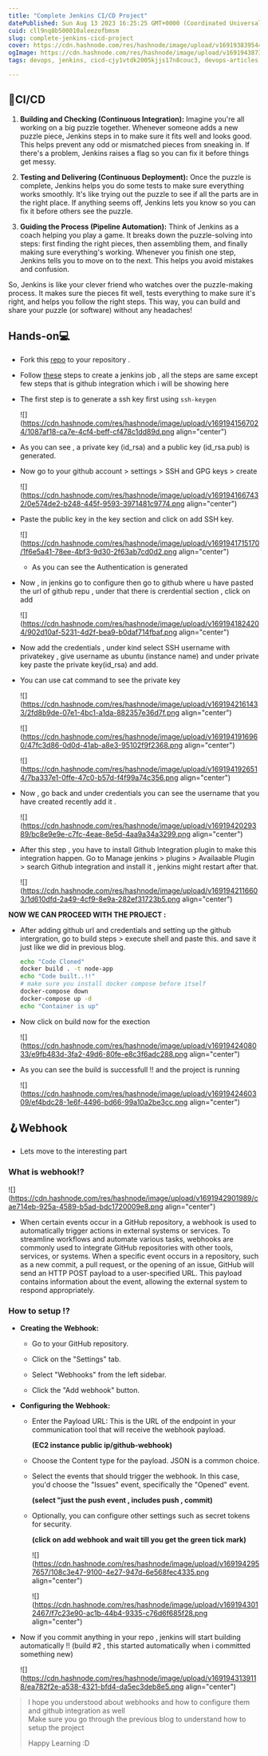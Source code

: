 ```yaml
---
title: "Complete Jenkins CI/CD Project"
datePublished: Sun Aug 13 2023 16:25:25 GMT+0000 (Coordinated Universal Time)
cuid: cll9nq8b500010aleezofbmsm
slug: complete-jenkins-cicd-project
cover: https://cdn.hashnode.com/res/hashnode/image/upload/v1691938395447/04e5b963-092a-4680-825a-2a99ce4fb39f.png
ogImage: https://cdn.hashnode.com/res/hashnode/image/upload/v1691943873323/faff23dc-cb50-4e28-9f55-5819e4523c58.png
tags: devops, jenkins, cicd-cjy1vtdk2005kjjs17n8couc3, devops-articles, 90daysofdevops

---
```


## 🔁CI/CD

1. **Building and Checking (Continuous Integration):** Imagine you're all working on a big puzzle together. Whenever someone adds a new puzzle piece, Jenkins steps in to make sure it fits well and looks good. This helps prevent any odd or mismatched pieces from sneaking in. If there's a problem, Jenkins raises a flag so you can fix it before things get messy.
    
2. **Testing and Delivering (Continuous Deployment):** Once the puzzle is complete, Jenkins helps you do some tests to make sure everything works smoothly. It's like trying out the puzzle to see if all the parts are in the right place. If anything seems off, Jenkins lets you know so you can fix it before others see the puzzle.
    
3. **Guiding the Process (Pipeline Automation):** Think of Jenkins as a coach helping you play a game. It breaks down the puzzle-solving into steps: first finding the right pieces, then assembling them, and finally making sure everything's working. Whenever you finish one step, Jenkins tells you to move on to the next. This helps you avoid mistakes and confusion.
    

So, Jenkins is like your clever friend who watches over the puzzle-making process. It makes sure the pieces fit well, tests everything to make sure it's right, and helps you follow the right steps. This way, you can build and share your puzzle (or software) without any headaches!

## Hands-on💻

* Fork this [repo](https://github.com/srahul0502/node-todo-cicd/blob/master/views/todo.ejs) to your repository .
    
* Follow [these](https://srdev.hashnode.dev/jenkins-freestyle-project) steps to create a jenkins job , all the steps are same except few steps that is github integration which i will be showing here
    
* The first step is to generate a ssh key first using `ssh-keygen`
    
    ![](https://cdn.hashnode.com/res/hashnode/image/upload/v1691941567024/1087af18-ca7e-4cf4-beff-cf478c1dd89d.png align="center")
    
* As you can see , a private key (id\_rsa) and a public key (id\_rsa.pub) is generated.
    
* Now go to your github account &gt; settings &gt; SSH and GPG keys &gt; create
    
    ![](https://cdn.hashnode.com/res/hashnode/image/upload/v1691941667432/0e574de2-b248-445f-9593-3971481c9774.png align="center")
    
* Paste the public key in the key section and click on add SSH key.
    
    ![](https://cdn.hashnode.com/res/hashnode/image/upload/v1691941715170/1f6e5a41-78ee-4bf3-9d30-2f63ab7cd0d2.png align="center")
    
    * As you can see the Authentication is generated
        
* Now , in jenkins go to configure then go to github where u have pasted the url of github repu , under that there is crerdential section , click on add
    
    ![](https://cdn.hashnode.com/res/hashnode/image/upload/v1691941824204/902d10af-5231-4d2f-bea9-b0daf714fbaf.png align="center")
    
* Now add the credentials , under kind select SSH username with privatekey , give username as ubuntu (instance name) and under private key paste the private key(id\_rsa) and add.
    
* You can use cat command to see the private key
    
    ![](https://cdn.hashnode.com/res/hashnode/image/upload/v1691942161433/2fd8b9de-07e1-4bc1-a1da-882357e36d7f.png align="center")
    
    ![](https://cdn.hashnode.com/res/hashnode/image/upload/v1691941916960/47fc3d86-0d0d-41ab-a8e3-95102f9f2368.png align="center")
    
    ![](https://cdn.hashnode.com/res/hashnode/image/upload/v1691941926514/7ba337e1-0ffe-47c0-b57d-f4f99a74c356.png align="center")
    
* Now , go back and under credentials you can see the username that you have created recently add it .
    
    ![](https://cdn.hashnode.com/res/hashnode/image/upload/v1691942029389/bc8e9e9e-c7fc-4eae-8e5d-4aa9a34a3299.png align="center")
    
* After this step , you have to install Github Integration plugin to make this integration happen. Go to Manage jenkins &gt; plugins &gt; Availaable Plugin &gt; search Github integration and install it , jenkins might restart after that.
    
    ![](https://cdn.hashnode.com/res/hashnode/image/upload/v1691942116603/1d610dfd-2a49-4cf9-8e9a-282ef31723b5.png align="center")
    

**NOW WE CAN PROCEED WITH THE PROJECT :**

* After adding github url and credentials and setting up the github intergration, go to build steps &gt; execute shell and paste this. and save it just like we did in previous blog.
    
    ```bash
    echo "Code Cloned"
    docker build . -t node-app
    echo "Code built..!!"
    # make sure you install docker compose before itself
    docker-compose down
    docker-compose up -d
    echo "Container is up"
    ```
    
* Now click on build now for the exection
    
    ![](https://cdn.hashnode.com/res/hashnode/image/upload/v1691942408033/e9fb483d-3fa2-49d6-80fe-e8c3f6adc288.png align="center")
    
* As you can see the build is successfull !! and the project is running
    
    ![](https://cdn.hashnode.com/res/hashnode/image/upload/v1691942460309/ef4bdc28-1e6f-4496-bd66-99a10a2be3cc.png align="center")
    

## 🪝Webhook

* Lets move to the interesting part
    

### What is webhook⁉️

![](https://cdn.hashnode.com/res/hashnode/image/upload/v1691942901989/cae714eb-925a-4589-b5ad-bdc1720009e8.png align="center")

* When certain events occur in a GitHub repository, a webhook is used to automatically trigger actions in external systems or services. To streamline workflows and automate various tasks, webhooks are commonly used to integrate GitHub repositories with other tools, services, or systems. When a specific event occurs in a repository, such as a new commit, a pull request, or the opening of an issue, GitHub will send an HTTP POST payload to a user-specified URL. This payload contains information about the event, allowing the external system to respond appropriately.
    

### How to setup ⁉️

* **Creating the Webhook:**
    
    * Go to your GitHub repository.
        
    * Click on the "Settings" tab.
        
    * Select "Webhooks" from the left sidebar.
        
    * Click the "Add webhook" button.
        
* **Configuring the Webhook:**
    
    * Enter the Payload URL: This is the URL of the endpoint in your communication tool that will receive the webhook payload.
        
        **(EC2 instance public ip/github-webhook)**
        
    * Choose the Content type for the payload. JSON is a common choice.
        
    * Select the events that should trigger the webhook. In this case, you'd choose the "Issues" event, specifically the "Opened" event.
        
        **(select "just the push event , includes push , commit)**
        
    * Optionally, you can configure other settings such as secret tokens for security.
        
        **(click on add webhook and wait till you get the green tick mark)**
        
        ![](https://cdn.hashnode.com/res/hashnode/image/upload/v1691942957657/108c3e47-9100-4e27-947d-6e568fec4335.png align="center")
        
        ![](https://cdn.hashnode.com/res/hashnode/image/upload/v1691943012467/f7c23e90-ac1b-44b4-9335-c76d6f685f28.png align="center")
        
* Now if you commit anything in your repo , jenkins will start building automatically !! (build #2 , this started automatically when i committed something new)
    
    ![](https://cdn.hashnode.com/res/hashnode/image/upload/v1691943139118/ea782f2e-a538-4321-bfd4-da5ec3deb8e5.png align="center")
    

> I hope you understood about webhooks and how to configure them and github integration as well  
> Make sure you go through the previous blog to understand how to setup the project
> 
> Happy Learning :D